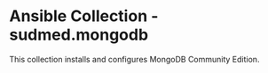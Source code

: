 # Ansible Collection - sudmed.mongodb

This collection installs and configures MongoDB Community Edition.

